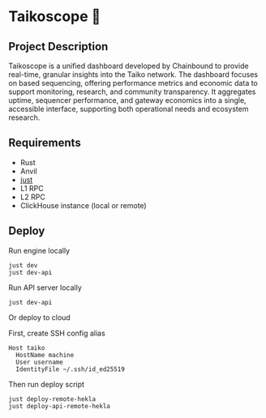 # Taikoscope 🔭

## Project Description

Taikoscope is a unified dashboard developed by Chainbound to provide real-time, granular insights into the Taiko network. The dashboard focuses on based sequencing, offering performance metrics and economic data to support monitoring, research, and community transparency. It aggregates uptime, sequencer performance, and gateway economics into a single, accessible interface, supporting both operational needs and ecosystem research.

## Requirements
- Rust
- Anvil
- [just](https://github.com/casey/just)
- L1 RPC
- L2 RPC
- ClickHouse instance (local or remote)

## Deploy

Run engine locally
```
just dev
just dev-api
```

Run API server locally
```
just dev-api
```

Or deploy to cloud

First, create SSH config alias

```
Host taiko
  HostName machine
  User username
  IdentityFile ~/.ssh/id_ed25519
```

Then run deploy script
```
just deploy-remote-hekla
just deploy-api-remote-hekla
```
